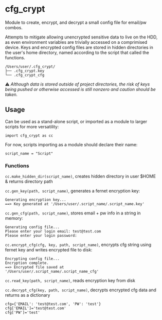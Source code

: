 # cfg_crypt
Module to create, encrypt, and decrypt a small config file for email/pw combos.

Attempts to mitigate allowing unencrypted sensitive data to live on the HDD, as even environment variables are trivially accessed on a comprimised device. Keys and encrypted config files are stored in hidden directories in the user's home directory, named according to the script that called the functions.

~~~
/Users/user/.cfg_crypt/
├── .cfg_crypt.key
└── .cfg_crypt_cfg
~~~

⚠️ *Although data is stored outside of project directories, the risk of keys being pushed or otherwise accessed is still nonzero and caution should be taken.*  

## Usage
Can be used as a stand-alone script, or imported as a module to larger scripts for more versatility: 
~~~
import cfg_crypt as cc
~~~

For now, scripts importing as a module should declare their name:

~~~
script_name = "Script"
~~~

### Functions
`cc.make_hidden_dir(script_name)`, creates hidden directory in user $HOME & returns directory path

`cc.gen_key(path, script_name)`, generates a fernet encryption key:
~~~
Generating encryption key...
==> Key generated at '/Users/user/.script_name/.script_name.key'
~~~

`cc.gen_cfg(path, script_name)`, stores email + pw info in a string in memory:
~~~
Generating config file...
Please enter your login email: test@test.com
Please enter your login password: 
~~~

`cc.encrypt_cfg(cfg, key, path, script_name)`, encrypts cfg string using fernet key and writes encrypted file to disk:
~~~
Encrypting config file...
Encryption complete.
==> Encrypted file saved at '/Users/user/.script_name/.script_name_cfg'
~~~

`cc.read_key(path, script_name)`, reads encryption key from disk

`cc.decrypt_cfg(key, path, script_name)`, decrypts encrypted cfg data and returns as a dictionary

~~~
cfg={'EMAIL': 'test@test.com', 'PW': 'test'}
cfg['EMAIL']='test@test.com'
cfg['PW']='test'
~~~